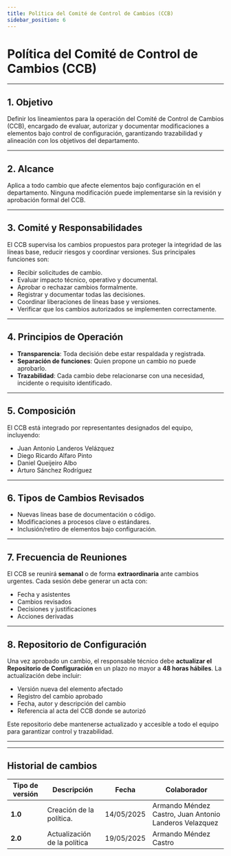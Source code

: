 ```yaml
---
title: Política del Comité de Control de Cambios (CCB)
sidebar_position: 6
---
```


# **Política del Comité de Control de Cambios (CCB)**

---

## 1. Objetivo

Definir los lineamientos para la operación del Comité de Control de Cambios (CCB), encargado de evaluar, autorizar y documentar modificaciones a elementos bajo control de configuración, garantizando trazabilidad y alineación con los objetivos del departamento.

---

## 2. Alcance

Aplica a todo cambio que afecte elementos bajo configuración en el departamento. Ninguna modificación puede implementarse sin la revisión y aprobación formal del CCB.

---

## 3. Comité y Responsabilidades

El CCB supervisa los cambios propuestos para proteger la integridad de las líneas base, reducir riesgos y coordinar versiones. Sus principales funciones son:

- Recibir solicitudes de cambio.
- Evaluar impacto técnico, operativo y documental.
- Aprobar o rechazar cambios formalmente.
- Registrar y documentar todas las decisiones.
- Coordinar liberaciones de líneas base y versiones.
- Verificar que los cambios autorizados se implementen correctamente.

---

## 4. Principios de Operación

- **Transparencia**: Toda decisión debe estar respaldada y registrada.
- **Separación de funciones**: Quien propone un cambio no puede aprobarlo.
- **Trazabilidad**: Cada cambio debe relacionarse con una necesidad, incidente o requisito identificado.

---

## 5. Composición

El CCB está integrado por representantes designados del equipo, incluyendo:

- Juan Antonio Landeros Velázquez  
- Diego Ricardo Alfaro Pinto  
- Daniel Queijeiro Albo  
- Arturo Sánchez Rodríguez  

---

## 6. Tipos de Cambios Revisados

- Nuevas líneas base de documentación o código.  
- Modificaciones a procesos clave o estándares.  
- Inclusión/retiro de elementos bajo configuración.  

---

## 7. Frecuencia de Reuniones

El CCB se reunirá **semanal** o de forma **extraordinaria** ante cambios urgentes. Cada sesión debe generar un acta con:

- Fecha y asistentes  
- Cambios revisados  
- Decisiones y justificaciones  
- Acciones derivadas  

---

## 8. Repositorio de Configuración

Una vez aprobado un cambio, el responsable técnico debe **actualizar el Repositorio de Configuración** en un plazo no mayor a **48 horas hábiles**. La actualización debe incluir:

- Versión nueva del elemento afectado  
- Registro del cambio aprobado  
- Fecha, autor y descripción del cambio  
- Referencia al acta del CCB donde se autorizó  

Este repositorio debe mantenerse actualizado y accesible a todo el equipo para garantizar control y trazabilidad.

---


--- 
## Historial de cambios

| **Tipo de versión** | **Descripción**                               | **Fecha** | **Colaborador**                 |
| ------------------- | --------------------------------------------- | --------- | ------------------------------- |
| **1.0**             | Creación de la política.                       | 14/05/2025 | Armando Méndez Castro, Juan Antonio Landeros Velazquez  |
| **2.0**             | Actualización de la política                     | 19/05/2025 | Armando Méndez Castro|